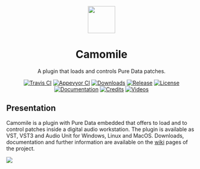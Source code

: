 <p align="center">
  <a href="http://lcui.org/">
    <img src="https://user-images.githubusercontent.com/1409918/37906678-2b998b0a-3103-11e8-946a-10df0f3d2eca.png" alt="" width=72 height=72>
  </a>
  <h1 align="center">Camomile</h1>
  <p align="center">
    A plugin that loads and controls Pure Data patches.
  </p>
  <p align="center">
    <a href="https://travis-ci.org/pierreguillot/Camomile"><img src="https://img.shields.io/travis/pierreguillot/Camomile.svg?label=travis" alt="Travis CI"></a> <a href="https://ci.appveyor.com/project/pierreguillot/camomile/history"><img src="https://img.shields.io/appveyor/ci/pierreguillot/Camomile.svg?label=appveyor" alt="Appevyor CI"></a>
    <a href="https://github.com/pierreguillot/Camomile/releases/latest"><img src="https://img.shields.io/github/downloads/pierreguillot/Camomile/total.svg?colorB=007ec6" alt="Downloads"></a> <a href="https://github.com/pierreguillot/Camomile/releases/latest"><img src="https://img.shields.io/github/release/pierreguillot/Camomile.svg" alt="Release"></a> <a href="https://github.com/pierreguillot/Camomile/blob/master/LICENSE"><img src="https://img.shields.io/badge/license-GPL--v3-blue.svg" alt="License"></a>
    <a href="https://github.com/pierreguillot/Camomile/wiki"><img src="https://img.shields.io/badge/wiki-documentation-blue.svg" alt="Documentation"></a> <a href="https://github.com/pierreguillot/Camomile/wiki/Credits"><img src="https://img.shields.io/badge/wiki-credits-blue.svg" alt="Credits"></a> <a href="https://vimeo.com/album/4639971"><img src="https://img.shields.io/badge/demo-video-blue.svg" alt="Videos"></a>
  </p>
</p>

## Presentation

Camomile is a plugin with Pure Data embedded that offers to load and to control patches inside a digital audio workstation. The plugin is available as VST, VST3 and Audio Unit for Windows, Linux and MacOS. Downloads, documentation and further information are available on the [wiki](https://github.com/pierreguillot/Camomile/wiki) pages of the project.

![](https://user-images.githubusercontent.com/1409918/35470969-05182302-0353-11e8-90b5-d37450206adf.png)
